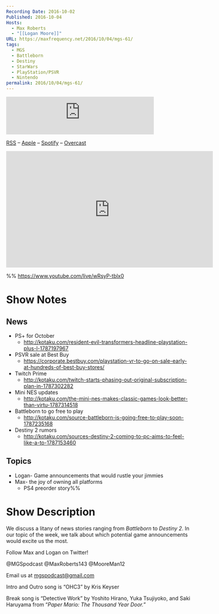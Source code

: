 ```yaml
---
Recording Date: 2016-10-02
Published: 2016-10-04
Hosts:
  - Max Roberts
  - "[[Logan Moore]]"
URL: https://maxfrequency.net/2016/10/04/mgs-61/
tags:
  - MGS
  - Battleborn
  - Destiny
  - StarWars
  - PlayStation/PSVR
  - Nintendo
permalink: 2016/10/04/mgs-61/
---
```

<iframe src="https://podcasters.spotify.com/pod/show/millennialgamingspeak/embed/episodes/Episode-61-Game-Announcements-That-Would-Excite-Us-The-Most-e1adhpe/a-a6ts3vs" height="102px" width="400px" frameborder="0" scrolling="no"></iframe>

[RSS](https://anchor.fm/s/74aa3858/podcast/rss) – [Apple](https://podcasts.apple.com/us/podcast/episode-3-gdc-wrap-up/id1000915981?i=1000542222515) – [Spotify](https://open.spotify.com/episode/7wePXT4Bt22LWifVLx3n8y) – [Overcast](https://overcast.fm/+EtIgeWxEU)

<div class=iframe-container>
<iframe width="560" height="315" src="https://www.youtube-nocookie.com/embed/wRsyP-tblx0?si=yDwercIqL28eAoC9" title="YouTube video player" frameborder="0" allow="accelerometer; autoplay; clipboard-write; encrypted-media; gyroscope; picture-in-picture; web-share" allowfullscreen></iframe>
</div>

%%
https://www.youtube.com/live/wRsyP-tblx0

# Show Notes

## News

- PS+ for October
	- http://kotaku.com/resident-evil-transformers-headline-playstation-plus-l-1787197967 
- PSVR sale at Best Buy
	- https://corporate.bestbuy.com/playstation-vr-to-go-on-sale-early-at-hundreds-of-best-buy-stores/ 
- Twitch Prime
	- http://kotaku.com/twitch-starts-phasing-out-original-subscription-plan-in-1787302282 
- Mini NES updates
	- http://kotaku.com/the-mini-nes-makes-classic-games-look-better-than-virtu-1787314518 
- Battleborn to go free to play
	- http://kotaku.com/source-battleborn-is-going-free-to-play-soon-1787235168 
- Destiny 2 rumors
	- http://kotaku.com/sources-destiny-2-coming-to-pc-aims-to-feel-like-a-to-1787153460 
## Topics

- Logan- Game announcements that would rustle your jimmies
- Max- the joy of owning all platforms
	- PS4 preorder story%%
# Show Description

We discuss a litany of news stories ranging from *Battleborn* to *Destiny 2*. In our topic of the week, we talk about which potential game announcements would excite us the most.

Follow Max and Logan on Twitter!

@MGSpodcast
@MaxRoberts143
@MooreMan12

Email us at mgspodcast@gmail.com

Intro and Outro song is “OHC3” by Kris Keyser

Break song is “Detective Work” by Yoshito Hirano, Yuka Tsujiyoko, and Saki Haruyama from “*Paper Mario: The Thousand Year Door.*”
